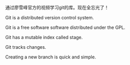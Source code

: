 通过廖雪峰官方的视频学习git的库。现在全忘光了！

Git is a distributed version control system.

Git is a free software software distributed under the GPL.

Git has a mutable index called stage.

Git tracks changes.

Creating a new branch is quick and simple.
